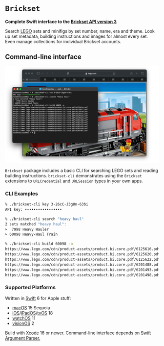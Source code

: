 # `Brickset`

__Complete Swift interface to the [Brickset API version 3](https://brickset.com/article/52664/api-version-3-documentation)__

Search [LEGO](https://www.lego.com) sets and minifigs by set number, name, era and theme. Look up set metadata, building instructions and images for almost every set. Even manage collections for individual Brickset accounts.

## Command-line interface

![](docs/brickset-cli.png)

`Brickset` package includes a basic CLI for searching LEGO sets and reading building instructions. `brickset-cli` demonstrates using the `Brickset` extensions to `URLCredential` and `URLSession` types in your own apps.

### CLI Examples

```zsh
% ./brickset-cli key 3-26cC-J3gUn-63bi
API key: •••••••••••••••••
```

```zsh
% ./brickset-cli search "heavy haul"  
2 sets matched "heavy haul":
➤  7998 Heavy Hauler
➤ 60098 Heavy-Haul Train
```

```zsh
% ./brickset-cli build 60098 -o       
https://www.lego.com/cdn/product-assets/product.bi.core.pdf/6125616.pdf
https://www.lego.com/cdn/product-assets/product.bi.core.pdf/6125620.pdf
https://www.lego.com/cdn/product-assets/product.bi.core.pdf/6125622.pdf
https://www.lego.com/cdn/product-assets/product.bi.core.pdf/6201488.pdf
https://www.lego.com/cdn/product-assets/product.bi.core.pdf/6201493.pdf
https://www.lego.com/cdn/product-assets/product.bi.core.pdf/6201498.pdf
```

### Supported Platforms

Written in [Swift](https://developer.apple.com/swift) 6 for Apple stuff:

* [macOS](https://developer.apple.com/macos) 15 Sequoia
* [iOS](https://developer.apple.com/ios)/[iPadOS](https://developer.apple.com/ipad)/[tvOS](https://developer.apple.com/tvos) 18
* [watchOS](https://developer.apple.com/watchos) 11
* [visionOS](https://developer.apple.com/visionos) 2

Build with [Xcode](https://developer.apple.com/xcode) 16 or newer. Command-line interface depends on [Swift Argument Parser.](https://github.com/apple/swift-argument-parser)
